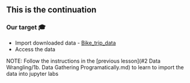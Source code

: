 ## This is the continuation

### Our target 🎓
* Import downloaded data - [Bike_trip_data](https://drive.google.com/file/d/1F7969SsIB5Y2Iu5umJacoLC9xQMQQnnI/view?usp=sharing)
* Access the data

NOTE: Follow the instructions in the [previous lesson](#2 Data Wrangling/1b. Data Gathering Programatically.md) to learn to import the data into jupyter labs
